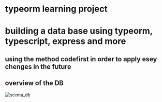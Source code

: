 # typeorm learning project
# building a data base using typeorm, typescript, express and more
## using the method codefirst in order to apply esey chenges in the future

## overview of the DB

![scema_db](https://user-images.githubusercontent.com/73063199/189783511-691b90f9-0e47-410c-a4f0-9a339f5745f9.png)
